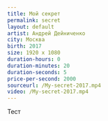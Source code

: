 ```yaml
---
title: Мой секрет
permalink: secret
layout: default
artist: Андрей Дейниченко
city: Москва
birth: 2017
size: 1920 x 1080
duration-hours: 0
duration-minutes: 20
duration-seconds: 5
price-per-second: 2000
sourceurl: /My-secret-2017.mp4
video: /My-secret-2017.mp4
---
```


Тест
